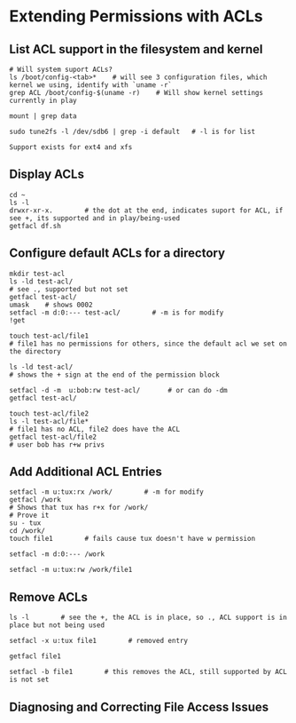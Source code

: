 # Extending Permissions with ACLs

## List ACL support in the filesystem and kernel

    # Will system suport ACLs?
    ls /boot/config-<tab>*    # will see 3 configuration files, which kernel we using, identify with `uname -r`
    grep ACL /boot/config-$(uname -r)    # Will show kernel settings currently in play

    mount | grep data

    sudo tune2fs -l /dev/sdb6 | grep -i default   # -l is for list

    Support exists for ext4 and xfs

## Display ACLs

    cd ~
    ls -l
    drwxr-xr-x.        # the dot at the end, indicates suport for ACL, if see +, its supported and in play/being-used
    getfacl df.sh      

## Configure default ACLs for a directory

    mkdir test-acl
    ls -ld test-acl/
    # see ., supported but not set
    getfacl test-acl/
    umask    # shows 0002
    setfacl -m d:0:--- test-acl/        # -m is for modify
    !get

    touch test-acl/file1
    # file1 has no permissions for others, since the default acl we set on the directory

    ls -ld test-acl/
    # shows the + sign at the end of the permission block

    setfacl -d -m  u:bob:rw test-acl/       # or can do -dm 
    getfacl test-acl/

    touch test-acl/file2
    ls -l test-acl/file*
    # file1 has no ACL, file2 does have the ACL
    getfacl test-acl/file2
    # user bob has r+w privs

## Add Additional ACL Entries

    setfacl -m u:tux:rx /work/        # -m for modify
    getfacl /work
    # Shows that tux has r+x for /work/
    # Prove it
    su - tux
    cd /work/
    touch file1        # fails cause tux doesn't have w permission

    setfacl -m d:0:--- /work

    setfacl -m u:tux:rw /work/file1

## Remove ACLs

    ls -l        # see the +, the ACL is in place, so ., ACL support is in place but not being used

    setfacl -x u:tux file1        # removed entry

    getfacl file1

    setfacl -b file1        # this removes the ACL, still supported by ACL is not set

## Diagnosing and Correcting File Access Issues

    



    
    

    
